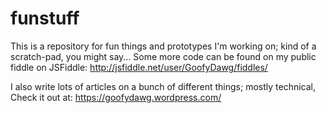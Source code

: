 # funstuff

This is a repository for fun things and prototypes I'm working on; kind of a 
scratch-pad, you might say... Some more code can be found on my public fiddle
on JSFiddle: http://jsfiddle.net/user/GoofyDawg/fiddles/

I also write lots of articles on a bunch of different things; mostly technical,
Check it out at: https://goofydawg.wordpress.com/
